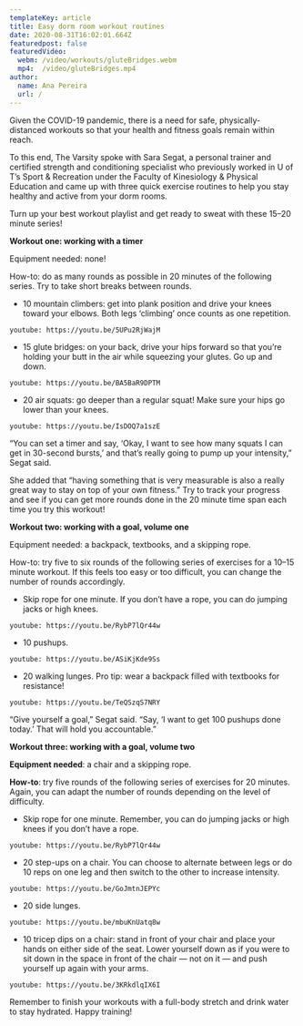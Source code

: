 ```yaml
---
templateKey: article
title: Easy dorm room workout routines
date: 2020-08-31T16:02:01.664Z
featuredpost: false
featuredVideo:
  webm: /video/workouts/gluteBridges.webm
  mp4:  /video/gluteBridges.mp4
author:
  name: Ana Pereira
  url: /
---
```

<!--StartFragment-->

Given the COVID-19 pandemic, there is a need for safe, physically-distanced workouts so that your health and fitness goals remain within reach.

To this end, The Varsity spoke with Sara Segat, a personal trainer and certified strength and conditioning specialist who previously worked in U of T’s Sport & Recreation under the Faculty of Kinesiology & Physical Education and came up with three quick exercise routines to help you stay healthy and active from your dorm rooms.

Turn up your best workout playlist and get ready to sweat with these 15–20 minute series!

**Workout one: working with a timer**

Equipment needed: none!

How-to: do as many rounds as possible in 20 minutes of the following series. Try to take short breaks between rounds.

* 10 mountain climbers: get into plank position and drive your knees toward your elbows. Both legs ‘climbing’ once counts as one repetition.

`youtube: https://youtu.be/5UPu2RjWajM`

* 15 glute bridges: on your back, drive your hips forward so that you’re holding your butt in the air while squeezing your glutes. Go up and down.

`youtube: https://youtu.be/BA5BaR9DPTM`

* 20 air squats: go deeper than a regular squat! Make sure your hips go lower than your knees.

`youtube: https://youtu.be/IsDOQ7a1szE`

“You can set a timer and say, ‘Okay, I want to see how many squats I can get in 30-second bursts,’ and that’s really going to pump up your intensity,” Segat said.

She added that “having something that is very measurable is also a really great way to stay on top of your own fitness.” Try to track your progress and see if you can get more rounds done in the 20 minute time span each time you try this workout!

**Workout two: working with a goal, volume one**

Equipment needed: a backpack, textbooks, and a skipping rope.

How-to: try five to six rounds of the following series of exercises for a 10–15 minute workout. If this feels too easy or too difficult, you can change the number of rounds accordingly.

* Skip rope for one minute. If you don’t have a rope, you can do jumping jacks or high knees.

`youtube: https://youtu.be/RybP7lQr44w`

* 10 pushups.

`youtube: https://youtu.be/ASiKjKde9Ss`

* 20 walking lunges. Pro tip: wear a backpack filled with textbooks for resistance!

`youtube: https://youtu.be/TeQSzqS7NRY`


“Give yourself a goal,” Segat said. “Say, ‘I want to get 100 pushups done today.’ That will hold you accountable.”

**Workout three: working with a goal, volume two**

**Equipment needed**: a chair and a skipping rope.

**How-to**: try five rounds of the following series of exercises for 20 minutes. Again, you can adapt the number of rounds depending on the level of difficulty.

* Skip rope for one minute. Remember, you can do jumping jacks or high knees if you don’t have a rope.

`youtube: https://youtu.be/RybP7lQr44w`

* 20 step-ups on a chair. You can choose to alternate between legs or do 10 reps on one leg and then switch to the other to increase intensity.


`youtube: https://youtu.be/GoJmtnJEPYc`


* 20 side lunges.

`youtube: https://youtu.be/mbuKnUatq8w`

* 10 tricep dips on a chair: stand in front of your chair and place your hands on either side of the seat. Lower yourself down as if you were to sit down in the space in front of the chair — not on it — and push yourself up again with your arms.

`youtube: https://youtu.be/3KRkdlqIX6I`

Remember to finish your workouts with a full-body stretch and drink water to stay hydrated. Happy training!

<!--EndFragment-->